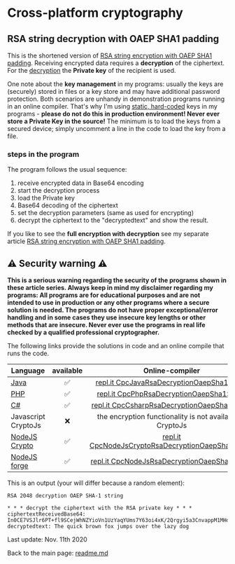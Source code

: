 # Cross-platform cryptography

## RSA string decryption with OAEP SHA1 padding

This is the shortened version of [RSA string encryption with OAEP SHA1 padding](rsaencryptionoaepsha1string.md). Receiving encrypted data requires a **decryption** of the ciphertext. For the <u>decryption</u> the **Private key** of the recipient is used.

One note about the **key management** in my programs: usually the keys are (securely) stored in files or a key store and may have additional password protection. Both scenarios are unhandy in demonstration programs running in an online compiler. That's why I'm using <u>static, hard-coded</u> keys in my programs - **please do not do this in production environment! Never ever store a Private Key in the source!** The minimum is to load the keys from a secured device; simply uncomment a line in the code to load the key from a file.

### steps in the program

The program follows the usual sequence:
1. receive encrypted data in Base64 encoding
2. start the decryption process
3. load the Private key
4. Base64 decoding of the ciphertext
5. set the decryption parameters (same as used for encrypting)
11. decrypt the ciphertext to the "decryptedtext" and show the result.

If you like to see the **full encryption with decryption** see my separate article [RSA string encryption with OAEP SHA1 padding](rsaencryptionoaepsha1string.md).

## :warning: Security warning :warning:

**This is a serious warning regarding the security of the programs shown in these article series.  Always keep in mind my disclaimer regarding my programs: All programs are for educational purposes and are not intended to use in production or any other programs where a  secure solution is needed. The programs do not have proper exceptional/error handling and in some cases they use insecure key lengths or other methods that are insecure. Never ever use the programs in real life checked by a qualified professional cryptographer.**

The following links provide the solutions in code and an online compile that runs the code.

| Language | available | Online-compiler
| ------ | :---: | :----: |
| [Java](RsaEncryptionOaepSha1String/RsaDecryptionOaepSha1.java) | :white_check_mark: | [repl.it CpcJavaRsaDecryptionOaepSha1String](https://repl.it/@javacrypto/CpcJavaRsaDecryptionOaepSha1String/)
| [PHP](RsaEncryptionOaepSha1String/RsaDecryptionOaepSha1.php) | :white_check_mark: | [repl.it CpcPhpRsaDecryptionOaepSha1String](https://repl.it/@javacrypto/CpcPhpRsaDecryptionOaepSha1String#main.php/)
| [C#](RsaEncryptionOaepSha1String/RsaDecryptionOaepSha1.cs) | :white_check_mark: | [repl.it CpcCsharpRsaDecryptionOaepSha1String](https://repl.it/@javacrypto/CpcCsharpRsaDecryptionOaepSha1String#main.cs/)
| Javascript CryptoJs | :x: | the encryption functionality is not available in CryptoJs
| [NodeJS Crypto](RsaEncryptionOaepSha1String/RsaDecryptionOaepSha1NodeJsCrypto.js) | :white_check_mark: | [repl.it CpcNodeJsCryptoRsaDecryptionOaepSha1String](https://repl.it/@javacrypto/CpcNodeJsCryptoRsaDecryptionOaepSha1String#index.js/)
| [NodeJS forge](RsaEncryptionOaepSha1String/RsaDecryptionOaepSha1NodeJs.js) | :white_check_mark: | [repl.it CpcNodeJsRsaDecryptionOaepSha1String](https://repl.it/@javacrypto/CpcNodeJsRsaDecryptionOaepSha1String#index.js/)

This is an output (your will differ because a random element):

```plaintext
RSA 2048 decryption OAEP SHA-1 string

* * * decrypt the ciphertext with the RSA private key * * *
ciphertextReceivedBase64: In0CE7VSJlr6PT+fl9SCejWhNZYioVn1UzYaqYUms7Y63oi4xK/2Qrgyi5a3CnvappM1MHdDaZVc+bDzl/iBiUslkHcF8lWGD4YdKuJgtfSS8WBRuIxz78EFhU3TfMU3y0v0bhUUj1/6ZdO/p9j8KcNbnpEB8A9YW+bZC1qOO8ibnTNbb3RHQekafz6r9oAYsILNga1pi9ZlyXQPYi7VpWAeZmUOq+MHEgD/Nkq/oxkyMo/yf5SVk1ig8M5Lr6arj22r2ePpQ8j3onmN7aOTCWUhZ7FdLm7IiRYebZ3MWPWozt9O6BSNjALLDXm7NfKaYcgQ+bVXrA4k1M9f4M9OEA==
decryptedtext: The quick brown fox jumps over the lazy dog

```

Last update: Nov. 11th 2020

Back to the main page: [readme.md](readme.md)
